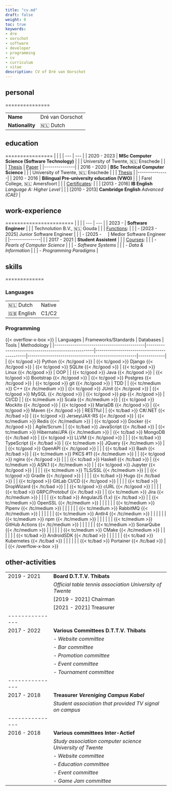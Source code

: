 ```yaml
---
title: "cv.md"
draft: false
weight: 0
toc: true
keywords:
- dre
- oorschot
- software
- developer
- programming
- cv
- curriculum
- vitae
description: CV of Dré van Oorschot
---
```


<script>
    const tags = [".sql", ".csv", ".json", ".so", ".sh", ".dll", ".exe", ".py", ".java", ".class",
        ".jar", ".cpp", ".c", ".o", ".ll", ".xml", ".yaml", ".toml", ".txt", ".js", ".html", ".css",
        ".log", ".zip", ".tar.gz", ".hs", ".cs"]
        .map(value => ({ value, sort: Math.random() }))
        .sort((a, b) => a.sort - b.sort)
        .map(({ value }) => value);

    document.addEventListener("DOMContentLoaded", _ => {
        let headings = document.querySelectorAll("h2");
        headings.forEach(elem => {
            elem.innerHTML = elem.innerHTML + tags.pop();
        });
    });
</script>


## personal
===============

|                 |                  |
|-----------------|------------------|
| **Name**        | Dré van Oorschot |
| **Nationality** | 🇳🇱 Dutch         |

## education
================
|               |                                                         |
| ---           | ---                                                     |
| 2020 - 2023   | **MSc Computer Science (Software Technology)**          |
|               | University of Twente, 🇳🇱 Enschede                       |
|               | [Thesis](https://essay.utwente.nl/96536/) \| [Paper](https://link.springer.com/chapter/10.1007/978-3-031-57259-3_15)              |
|---------------|
| 2016 - 2020   | **BSc Technical Computer Science**                      |
|               | University of Twente, 🇳🇱 Enschede                       |
|               | [Thesis](https://essay.utwente.nl/80589/)               |
|---------------|
| 2010 - 2016   | **Bilingual Pre-university education (VWO)**            |
|               | Farel College, 🇳🇱 Amersfoort                            |
|               | <u>Certificates</u>:                                    |
|               | [2013 - 2016] **IB English** *Language A: Higher Level* |
|               | [2010 - 2013] **Cambridge English** *Advanced (CAE)*    |

## work-experience
=======================
|               |                                                               |
| ---           | ---                                                           |
| 2023 -        | **Software Engineer**                                         |
|               | Technolution B.V., 🇳🇱 Gouda                                   |
|               | <u>Functions</u>:                                             |
|               | - [2023 - 2025]                     Junior Software Engineer  |
|               | - [2025 - &nbsp;&nbsp;&nbsp;&nbsp;] Medior Software Engineer  |
|---------------|                                                               |
| 2017 - 2021   | **Student Assistent**                                         |
|               | <u>Courses</u>:                                               |
|               | - *Pearls of Computer Science*                                |
|               | - *Software Systems*                                          |
|               | - *Data & Information*                                        |
|               | - *Programming Paradigms*                                     |


## skills
=============
### Languages

|            |        |
|------------|--------|
| 🇳🇱 Dutch   | Native |
| 🇬🇧 English | C1/C2  |

### Programming
{{< overflow-x-box >}}
| Languages                                  | Frameworks/Standards                               | Databases                                  | Tools                                               | Methodology |
|--------------------------------------------|----------------------------------------------------|--------------------------------------------|-----------------------------------------------------|-------------|
| {{< tc/good >}} Python {{< /tc/good >}}    | {{< tc/good >}} Django {{< /tc/good >}}            | {{< tc/good >}} SQLite {{< /tc/good >}}    | {{< tc/good >}} Linux {{< /tc/good >}}              | OOP         |
| {{< tc/good >}} Java {{< /tc/good >}}      | {{< tc/good >}} Bootstrap {{< /tc/good >}}         | {{< tc/good >}} Postgres {{< /tc/good >}}  | {{< tc/good >}} git {{< /tc/good >}}                | TDD         |
| {{< tc/medium >}} C++ {{< /tc/medium >}}   | {{< tc/good >}} JUnit {{< /tc/good >}}             | {{< tc/good >}} MySQL {{< /tc/good >}}     | {{< tc/good >}} pip {{< /tc/good >}}                | CI/CD       |
| {{< tc/medium >}} Scala {{< /tc/medium >}} | {{< tc/good >}} Mockito {{< /tc/good >}}           | {{< tc/good >}} MariaDB {{< /tc/good >}}   | {{< tc/good >}} Maven {{< /tc/good >}}              | RESTful     |
| {{< tc/bad >}} C#/.NET {{< /tc/bad >}}     | {{< tc/good >}} Jersey/JAX-RS {{< /tc/good >}}     | {{< tc/medium >}} Redis {{< /tc/medium >}} | {{< tc/good >}} Docker {{< /tc/good >}}             | Agile/Scrum |
| {{< tc/bad >}} JavaScript {{< /tc/bad >}}  | {{< tc/medium >}} Hibernate/JPA {{< /tc/medium >}} | {{< tc/bad >}} MongoDB {{< /tc/bad >}}     | {{< tc/good >}} LLVM {{< /tc/good >}}               |             |
| {{< tc/bad >}} TypeScript {{< /tc/bad >}}  | {{< tc/medium >}} JQuery {{< /tc/medium >}}        |                                            | {{< tc/good >}} OpenAPI {{< /tc/good >}}            |             |
| {{< tc/bad >}} Bash {{< /tc/bad >}}        | {{< tc/medium >}} PKCS #11 {{< /tc/medium >}}      |                                            | {{< tc/good >}} nginx {{< /tc/good >}}              |             |
| {{< tc/bad >}} Haskell {{< /tc/bad >}}     | {{< tc/medium >}} ASN.1 {{< /tc/medium >}}         |                                            | {{< tc/good >}} Jupyter {{< /tc/good >}}            |             |
|                                            | {{< tc/medium >}} TLS/SSL {{< /tc/medium >}}       |                                            | {{< tc/good >}} Gradle {{< /tc/good >}}             |             |
|                                            | {{< tc/bad >}} Hugo {{< /tc/bad >}}                |                                            | {{< tc/good >}} GitLab CI/CD {{< /tc/good >}}       |             |
|                                            | {{< tc/bad >}} DropWizard {{< /tc/bad >}}          |                                            | {{< tc/good >}} cURL {{< /tc/good >}}               |             |
|                                            | {{< tc/bad >}} GRPC/Protobuf {{< /tc/bad >}}       |                                            | {{< tc/medium >}} Jira {{< /tc/medium >}}           |             |
|                                            | {{< tc/bad >}} AngularJS (1.x) {{< /tc/bad >}}     |                                            | {{< tc/medium >}} OpenSSL {{< /tc/medium >}}        |             |
|                                            |                                                    |                                            | {{< tc/medium >}} Pipenv {{< /tc/medium >}}         |             |
|                                            |                                                    |                                            | {{< tc/medium >}} RabbitMQ {{< /tc/medium >}}       |             |
|                                            |                                                    |                                            | {{< tc/medium >}} Antlr4 {{< /tc/medium >}}         |             |
|                                            |                                                    |                                            | {{< tc/medium >}} npm {{< /tc/medium >}}            |             |
|                                            |                                                    |                                            | {{< tc/medium >}} GitHub Actions {{< /tc/medium >}} |             |
|                                            |                                                    |                                            | {{< tc/medium >}} SonarQube {{< /tc/medium >}}      |             |
|                                            |                                                    |                                            | {{< tc/medium >}} CMake {{< /tc/medium >}}          |             |
|                                            |                                                    |                                            | {{< tc/bad >}} AndroidSDK {{< /tc/bad >}}           |             |
|                                            |                                                    |                                            | {{< tc/bad >}} Kubernetes {{< /tc/bad >}}           |             |
|                                            |                                                    |                                            | {{< tc/bad >}} Portainer {{< /tc/bad >}}            |             |
{{< /overflow-x-box >}}

## other-activities

|               |                                                           |
| ---           | ---                                                       |
| 2019 - 2021   | **Board D.T.T.V. Thibats**                                |
|               | *Official table tennis association University of Twente*  |
|               | [2019 - 2021] Chairman                                    |
|               | [2021 - 2021] Treasurer                                   |
|---------------|
| 2017 - 2022   | **Various Committees D.T.T.V. Thibats**                   |
|               | - *Website committee*                                     |
|               | - *Bar committee*                                         |
|               | - *Promotion committee*                                   |
|               | - *Event committee*                                       |
|               | - *Tournament committee*                                  |
|---------------|
| 2017 - 2018   | **Treasurer *Vereniging Campus Kabel***                   |
|               | *Student association that provided TV signal on campus*   |
|---------------|
| 2016 - 2018   | **Various committees Inter-Actief**                       |
|               | *Study association computer science University of Twente* |
|               | - *Website committee*                                     |
|               | - *Education committee*                                   |
|               | - *Event committee*                                       |
|               | - *Game Jam committee*                                    |
